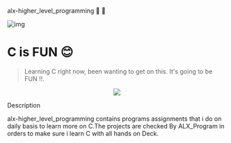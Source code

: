 alx-higher_level_programming
📄 🚀

![img](https://assets.imaginablefutures.com/media/images/ALX_Logo.max-200x150.png)

# C is FUN 😊

>Learning C right now, been wanting to get on this. It's going to be FUN !!.

<p align="center">
  <img src="https://i.postimg.cc/rprHShJ1/C-compilation-process.gif" />
</p>

Description

alx-higher_level_programming contains programs assignments that i do on daily basis to learn more on C.The projects are checked By ALX_Program in orders to make sure i learn C with all hands on Deck.

